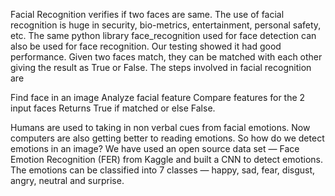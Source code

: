 
Facial Recognition verifies if two faces are same. The use of facial recognition is huge in security, bio-metrics, entertainment, personal safety, etc. The same python library face_recognition used for face detection can also be used for face recognition. Our testing showed it had good performance. Given two faces match, they can be matched with each other giving the result as True or False. The steps involved in facial recognition are

Find face in an image
Analyze facial feature
Compare features for the 2 input faces
Returns True if matched or else False.


Humans are used to taking in non verbal cues from facial emotions. Now computers are also getting better to reading emotions. So how do we detect emotions in an image? We have used an open source data set — Face Emotion Recognition (FER) from Kaggle and built a CNN to detect emotions. The emotions can be classified into 7 classes — happy, sad, fear, disgust, angry, neutral and surprise.

